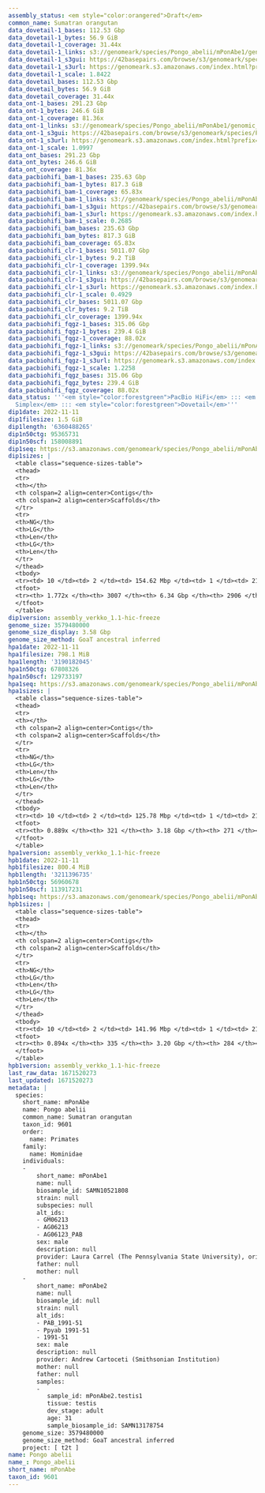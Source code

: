```yaml
---
assembly_status: <em style="color:orangered">Draft</em>
common_name: Sumatran orangutan
data_dovetail-1_bases: 112.53 Gbp
data_dovetail-1_bytes: 56.9 GiB
data_dovetail-1_coverage: 31.44x
data_dovetail-1_links: s3://genomeark/species/Pongo_abelii/mPonAbe1/genomic_data/dovetail/<br>
data_dovetail-1_s3gui: https://42basepairs.com/browse/s3/genomeark/species/Pongo_abelii/mPonAbe1/genomic_data/dovetail/
data_dovetail-1_s3url: https://genomeark.s3.amazonaws.com/index.html?prefix=species/Pongo_abelii/mPonAbe1/genomic_data/dovetail/
data_dovetail-1_scale: 1.8422
data_dovetail_bases: 112.53 Gbp
data_dovetail_bytes: 56.9 GiB
data_dovetail_coverage: 31.44x
data_ont-1_bases: 291.23 Gbp
data_ont-1_bytes: 246.6 GiB
data_ont-1_coverage: 81.36x
data_ont-1_links: s3://genomeark/species/Pongo_abelii/mPonAbe1/genomic_data/ont/<br>
data_ont-1_s3gui: https://42basepairs.com/browse/s3/genomeark/species/Pongo_abelii/mPonAbe1/genomic_data/ont/
data_ont-1_s3url: https://genomeark.s3.amazonaws.com/index.html?prefix=species/Pongo_abelii/mPonAbe1/genomic_data/ont/
data_ont-1_scale: 1.0997
data_ont_bases: 291.23 Gbp
data_ont_bytes: 246.6 GiB
data_ont_coverage: 81.36x
data_pacbiohifi_bam-1_bases: 235.63 Gbp
data_pacbiohifi_bam-1_bytes: 817.3 GiB
data_pacbiohifi_bam-1_coverage: 65.83x
data_pacbiohifi_bam-1_links: s3://genomeark/species/Pongo_abelii/mPonAbe1/genomic_data/pacbio_hifi/<br>
data_pacbiohifi_bam-1_s3gui: https://42basepairs.com/browse/s3/genomeark/species/Pongo_abelii/mPonAbe1/genomic_data/pacbio_hifi/
data_pacbiohifi_bam-1_s3url: https://genomeark.s3.amazonaws.com/index.html?prefix=species/Pongo_abelii/mPonAbe1/genomic_data/pacbio_hifi/
data_pacbiohifi_bam-1_scale: 0.2685
data_pacbiohifi_bam_bases: 235.63 Gbp
data_pacbiohifi_bam_bytes: 817.3 GiB
data_pacbiohifi_bam_coverage: 65.83x
data_pacbiohifi_clr-1_bases: 5011.07 Gbp
data_pacbiohifi_clr-1_bytes: 9.2 TiB
data_pacbiohifi_clr-1_coverage: 1399.94x
data_pacbiohifi_clr-1_links: s3://genomeark/species/Pongo_abelii/mPonAbe1/genomic_data/pacbio_hifi/<br>
data_pacbiohifi_clr-1_s3gui: https://42basepairs.com/browse/s3/genomeark/species/Pongo_abelii/mPonAbe1/genomic_data/pacbio_hifi/
data_pacbiohifi_clr-1_s3url: https://genomeark.s3.amazonaws.com/index.html?prefix=species/Pongo_abelii/mPonAbe1/genomic_data/pacbio_hifi/
data_pacbiohifi_clr-1_scale: 0.4929
data_pacbiohifi_clr_bases: 5011.07 Gbp
data_pacbiohifi_clr_bytes: 9.2 TiB
data_pacbiohifi_clr_coverage: 1399.94x
data_pacbiohifi_fqgz-1_bases: 315.06 Gbp
data_pacbiohifi_fqgz-1_bytes: 239.4 GiB
data_pacbiohifi_fqgz-1_coverage: 88.02x
data_pacbiohifi_fqgz-1_links: s3://genomeark/species/Pongo_abelii/mPonAbe1/genomic_data/pacbio_hifi/<br>
data_pacbiohifi_fqgz-1_s3gui: https://42basepairs.com/browse/s3/genomeark/species/Pongo_abelii/mPonAbe1/genomic_data/pacbio_hifi/
data_pacbiohifi_fqgz-1_s3url: https://genomeark.s3.amazonaws.com/index.html?prefix=species/Pongo_abelii/mPonAbe1/genomic_data/pacbio_hifi/
data_pacbiohifi_fqgz-1_scale: 1.2258
data_pacbiohifi_fqgz_bases: 315.06 Gbp
data_pacbiohifi_fqgz_bytes: 239.4 GiB
data_pacbiohifi_fqgz_coverage: 88.02x
data_status: '''<em style="color:forestgreen">PacBio HiFi</em> ::: <em style="color:forestgreen">ONT
  Simplex</em> ::: <em style="color:forestgreen">Dovetail</em>'''
dip1date: 2022-11-11
dip1filesize: 1.5 GiB
dip1length: '6360488265'
dip1n50ctg: 95365731
dip1n50scf: 158008891
dip1seq: https://s3.amazonaws.com/genomeark/species/Pongo_abelii/mPonAbe1/assembly_verkko_1.1-hic-freeze/mPonAbe1.dip.20221111.fasta.gz
dip1sizes: |
  <table class="sequence-sizes-table">
  <thead>
  <tr>
  <th></th>
  <th colspan=2 align=center>Contigs</th>
  <th colspan=2 align=center>Scaffolds</th>
  </tr>
  <tr>
  <th>NG</th>
  <th>LG</th>
  <th>Len</th>
  <th>LG</th>
  <th>Len</th>
  </tr>
  </thead>
  <tbody>
  <tr><td> 10 </td><td> 2 </td><td> 154.62 Mbp </td><td> 1 </td><td> 212.77 Mbp </td></tr><tr><td> 20 </td><td> 4 </td><td> 126.93 Mbp </td><td> 3 </td><td> 211.33 Mbp </td></tr><tr><td> 30 </td><td> 7 </td><td> 110.51 Mbp </td><td> 5 </td><td> 172.26 Mbp </td></tr><tr><td> 40 </td><td> 11 </td><td> 98.02 Mbp </td><td> 7 </td><td> 162.59 Mbp </td></tr><tr style="background-color:#cccccc;"><td> 50 </td><td> 14 </td><td style="background-color:#88ff88;"> 95.37 Mbp </td><td> 9 </td><td style="background-color:#88ff88;"> 158.01 Mbp </td></tr><tr><td> 60 </td><td> 18 </td><td> 88.89 Mbp </td><td> 11 </td><td> 154.96 Mbp </td></tr><tr><td> 70 </td><td> 23 </td><td> 81.04 Mbp </td><td> 14 </td><td> 141.96 Mbp </td></tr><tr><td> 80 </td><td> 27 </td><td> 71.82 Mbp </td><td> 16 </td><td> 132.20 Mbp </td></tr><tr><td> 90 </td><td> 32 </td><td> 63.32 Mbp </td><td> 19 </td><td> 118.01 Mbp </td></tr><tr><td> 100 </td><td> 38 </td><td> 58.31 Mbp </td><td> 22 </td><td> 113.92 Mbp </td></tr></tbody>
  <tfoot>
  <tr><th> 1.772x </th><th> 3007 </th><th> 6.34 Gbp </th><th> 2906 </th><th> 6.36 Gbp </th></tr>
  </tfoot>
  </table>
dip1version: assembly_verkko_1.1-hic-freeze
genome_size: 3579480000
genome_size_display: 3.58 Gbp
genome_size_method: GoaT ancestral inferred
hpa1date: 2022-11-11
hpa1filesize: 798.1 MiB
hpa1length: '3190182045'
hpa1n50ctg: 67808326
hpa1n50scf: 129733197
hpa1seq: https://s3.amazonaws.com/genomeark/species/Pongo_abelii/mPonAbe1/assembly_verkko_1.1-hic-freeze/mPonAbe1.hap1.20221111.fasta.gz
hpa1sizes: |
  <table class="sequence-sizes-table">
  <thead>
  <tr>
  <th></th>
  <th colspan=2 align=center>Contigs</th>
  <th colspan=2 align=center>Scaffolds</th>
  </tr>
  <tr>
  <th>NG</th>
  <th>LG</th>
  <th>Len</th>
  <th>LG</th>
  <th>Len</th>
  </tr>
  </thead>
  <tbody>
  <tr><td> 10 </td><td> 2 </td><td> 125.78 Mbp </td><td> 1 </td><td> 211.33 Mbp </td></tr><tr><td> 20 </td><td> 5 </td><td> 104.66 Mbp </td><td> 3 </td><td> 171.99 Mbp </td></tr><tr><td> 30 </td><td> 9 </td><td> 89.94 Mbp </td><td> 5 </td><td> 158.01 Mbp </td></tr><tr><td> 40 </td><td> 13 </td><td> 79.50 Mbp </td><td> 8 </td><td> 143.55 Mbp </td></tr><tr style="background-color:#cccccc;"><td> 50 </td><td> 18 </td><td style="background-color:#88ff88;"> 67.81 Mbp </td><td> 10 </td><td style="background-color:#88ff88;"> 129.73 Mbp </td></tr><tr><td> 60 </td><td> 23 </td><td> 57.09 Mbp </td><td> 14 </td><td> 95.37 Mbp </td></tr><tr><td> 70 </td><td> 31 </td><td> 36.70 Mbp </td><td> 18 </td><td> 75.73 Mbp </td></tr><tr><td> 80 </td><td> 43 </td><td> 23.72 Mbp </td><td> 24 </td><td> 40.23 Mbp </td></tr><tr><td> 90 </td><td> 0 </td><td>  </td><td> 0 </td><td>  </td></tr><tr><td> 100 </td><td> 0 </td><td>  </td><td> 0 </td><td>  </td></tr></tbody>
  <tfoot>
  <tr><th> 0.889x </th><th> 321 </th><th> 3.18 Gbp </th><th> 271 </th><th> 3.19 Gbp </th></tr>
  </tfoot>
  </table>
hpa1version: assembly_verkko_1.1-hic-freeze
hpb1date: 2022-11-11
hpb1filesize: 800.4 MiB
hpb1length: '3211396735'
hpb1n50ctg: 56960678
hpb1n50scf: 113917231
hpb1seq: https://s3.amazonaws.com/genomeark/species/Pongo_abelii/mPonAbe1/assembly_verkko_1.1-hic-freeze/mPonAbe1.hap2.20221111.fasta.gz
hpb1sizes: |
  <table class="sequence-sizes-table">
  <thead>
  <tr>
  <th></th>
  <th colspan=2 align=center>Contigs</th>
  <th colspan=2 align=center>Scaffolds</th>
  </tr>
  <tr>
  <th>NG</th>
  <th>LG</th>
  <th>Len</th>
  <th>LG</th>
  <th>Len</th>
  </tr>
  </thead>
  <tbody>
  <tr><td> 10 </td><td> 2 </td><td> 141.96 Mbp </td><td> 1 </td><td> 211.91 Mbp </td></tr><tr><td> 20 </td><td> 5 </td><td> 98.02 Mbp </td><td> 3 </td><td> 162.59 Mbp </td></tr><tr><td> 30 </td><td> 9 </td><td> 88.06 Mbp </td><td> 5 </td><td> 154.96 Mbp </td></tr><tr><td> 40 </td><td> 13 </td><td> 71.65 Mbp </td><td> 8 </td><td> 126.93 Mbp </td></tr><tr style="background-color:#cccccc;"><td> 50 </td><td> 19 </td><td style="background-color:#88ff88;"> 56.96 Mbp </td><td> 11 </td><td style="background-color:#88ff88;"> 113.92 Mbp </td></tr><tr><td> 60 </td><td> 25 </td><td> 45.05 Mbp </td><td> 15 </td><td> 86.16 Mbp </td></tr><tr><td> 70 </td><td> 35 </td><td> 32.65 Mbp </td><td> 20 </td><td> 65.07 Mbp </td></tr><tr><td> 80 </td><td> 48 </td><td> 20.93 Mbp </td><td> 27 </td><td> 39.30 Mbp </td></tr><tr><td> 90 </td><td> 0 </td><td>  </td><td> 0 </td><td>  </td></tr><tr><td> 100 </td><td> 0 </td><td>  </td><td> 0 </td><td>  </td></tr></tbody>
  <tfoot>
  <tr><th> 0.894x </th><th> 335 </th><th> 3.20 Gbp </th><th> 284 </th><th> 3.21 Gbp </th></tr>
  </tfoot>
  </table>
hpb1version: assembly_verkko_1.1-hic-freeze
last_raw_data: 1671520273
last_updated: 1671520273
metadata: |
  species:
    short_name: mPonAbe
    name: Pongo abelii
    common_name: Sumatran orangutan
    taxon_id: 9601
    order:
      name: Primates
    family:
      name: Hominidae
    individuals:
    -
        short_name: mPonAbe1
        name: null
        biosample_id: SAMN10521808
        strain: null
        subspecies: null
        alt_ids:
        - GM06213
        - AG06213
        - AG06123_PAB
        sex: male
        description: null
        provider: Laura Carrel (The Pennsylvania State University), originally acquired from Coriell
        father: null
        mother: null
    -
        short_name: mPonAbe2
        name: null
        biosample_id: null
        strain: null
        alt_ids:
        - PAB_1991-51
        - Ppyab 1991-51
        - 1991-51
        sex: male
        description: null
        provider: Andrew Cartoceti (Smithsonian Institution)
        mother: null
        father: null
        samples:
        -
           sample_id: mPonAbe2.testis1
           tissue: testis
           dev_stage: adult
           age: 31
           sample_biosample_id: SAMN13178754
    genome_size: 3579480000
    genome_size_method: GoaT ancestral inferred
    project: [ t2t ]
name: Pongo abelii
name_: Pongo_abelii
short_name: mPonAbe
taxon_id: 9601
---
```

